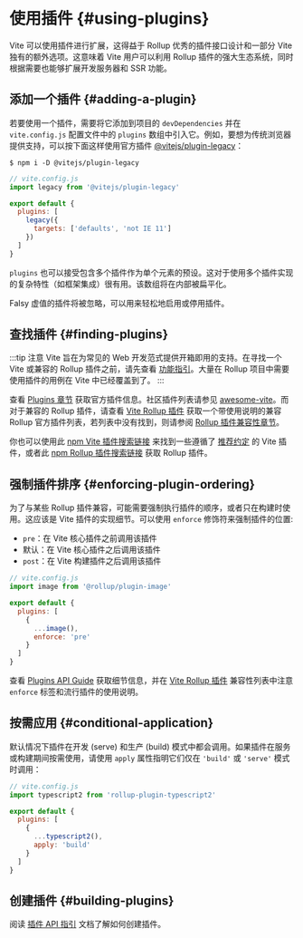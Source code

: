 # 使用插件 {#using-plugins}

Vite 可以使用插件进行扩展，这得益于 Rollup 优秀的插件接口设计和一部分 Vite 独有的额外选项。这意味着 Vite 用户可以利用 Rollup 插件的强大生态系统，同时根据需要也能够扩展开发服务器和 SSR 功能。

## 添加一个插件 {#adding-a-plugin}

若要使用一个插件，需要将它添加到项目的 `devDependencies` 并在 `vite.config.js` 配置文件中的 `plugins` 数组中引入它。例如，要想为传统浏览器提供支持，可以按下面这样使用官方插件 [@vitejs/plugin-legacy](https://github.com/vitejs/vite/tree/main/packages/plugin-legacy)：

```
$ npm i -D @vitejs/plugin-legacy
```

```js
// vite.config.js
import legacy from '@vitejs/plugin-legacy'

export default {
  plugins: [
    legacy({
      targets: ['defaults', 'not IE 11']
    })
  ]
}
```

`plugins` 也可以接受包含多个插件作为单个元素的预设。这对于使用多个插件实现的复杂特性（如框架集成）很有用。该数组将在内部被扁平化。

Falsy 虚值的插件将被忽略，可以用来轻松地启用或停用插件。

## 查找插件 {#finding-plugins}

:::tip 注意
Vite 旨在为常见的 Web 开发范式提供开箱即用的支持。在寻找一个 Vite 或兼容的 Rollup 插件之前，请先查看 [功能指引](../guide/features.md)。大量在 Rollup 项目中需要使用插件的用例在 Vite 中已经覆盖到了。
:::

查看 [Plugins 章节](../plugins/) 获取官方插件信息。社区插件列表请参见 [awesome-vite](https://github.com/vitejs/awesome-vite#plugins)。而对于兼容的 Rollup 插件，请查看 [Vite Rollup 插件](https://vite-rollup-plugins.patak.dev) 获取一个带使用说明的兼容 Rollup 官方插件列表，若列表中没有找到，则请参阅 [Rollup 插件兼容性章节](../guide/api-plugin#rollup-plugin-compatibility)。

你也可以使用此 [npm Vite 插件搜索链接](https://www.npmjs.com/search?q=vite-plugin&ranking=popularity) 来找到一些遵循了 [推荐约定](./api-plugin.md#conventions) 的 Vite 插件，或者此 [npm Rollup 插件搜索链接](https://www.npmjs.com/search?q=rollup-plugin&ranking=popularity) 获取 Rollup 插件。

## 强制插件排序 {#enforcing-plugin-ordering}

为了与某些 Rollup 插件兼容，可能需要强制执行插件的顺序，或者只在构建时使用。这应该是 Vite 插件的实现细节。可以使用 `enforce` 修饰符来强制插件的位置:

- `pre`：在 Vite 核心插件之前调用该插件
- 默认：在 Vite 核心插件之后调用该插件
- `post`：在 Vite 构建插件之后调用该插件

```js
// vite.config.js
import image from '@rollup/plugin-image'

export default {
  plugins: [
    {
      ...image(),
      enforce: 'pre'
    }
  ]
}
```

查看 [Plugins API Guide](./api-plugin.md#plugin-ordering) 获取细节信息，并在 [Vite Rollup 插件](https://vite-rollup-plugins.patak.dev) 兼容性列表中注意 `enforce` 标签和流行插件的使用说明。

## 按需应用 {#conditional-application}

默认情况下插件在开发 (serve) 和生产 (build) 模式中都会调用。如果插件在服务或构建期间按需使用，请使用 `apply` 属性指明它们仅在 `'build'` 或 `'serve'` 模式时调用：

```js
// vite.config.js
import typescript2 from 'rollup-plugin-typescript2'

export default {
  plugins: [
    {
      ...typescript2(),
      apply: 'build'
    }
  ]
}
```

## 创建插件 {#building-plugins}

阅读 [插件 API 指引](./api-plugin.md) 文档了解如何创建插件。
